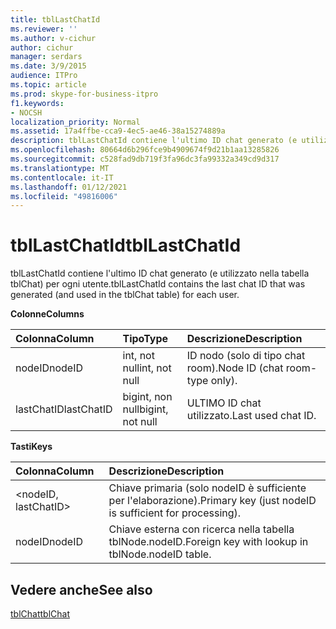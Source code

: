 ```yaml
---
title: tblLastChatId
ms.reviewer: ''
ms.author: v-cichur
author: cichur
manager: serdars
ms.date: 3/9/2015
audience: ITPro
ms.topic: article
ms.prod: skype-for-business-itpro
f1.keywords:
- NOCSH
localization_priority: Normal
ms.assetid: 17a4ffbe-cca9-4ec5-ae46-38a15274889a
description: tblLastChatId contiene l'ultimo ID chat generato (e utilizzato nella tabella tblChat) per ogni utente.
ms.openlocfilehash: 80664d6b296fce9b4909674f9d21b1aa13285826
ms.sourcegitcommit: c528fad9db719f3fa96dc3fa99332a349cd9d317
ms.translationtype: MT
ms.contentlocale: it-IT
ms.lasthandoff: 01/12/2021
ms.locfileid: "49816006"
---
```

# <a name="tbllastchatid"></a><span data-ttu-id="05b37-103">tblLastChatId</span><span class="sxs-lookup"><span data-stu-id="05b37-103">tblLastChatId</span></span>
 
<span data-ttu-id="05b37-104">tblLastChatId contiene l'ultimo ID chat generato (e utilizzato nella tabella tblChat) per ogni utente.</span><span class="sxs-lookup"><span data-stu-id="05b37-104">tblLastChatId contains the last chat ID that was generated (and used in the tblChat table) for each user.</span></span>
  
<span data-ttu-id="05b37-105">**Colonne**</span><span class="sxs-lookup"><span data-stu-id="05b37-105">**Columns**</span></span>

|<span data-ttu-id="05b37-106">**Colonna**</span><span class="sxs-lookup"><span data-stu-id="05b37-106">**Column**</span></span>|<span data-ttu-id="05b37-107">**Tipo**</span><span class="sxs-lookup"><span data-stu-id="05b37-107">**Type**</span></span>|<span data-ttu-id="05b37-108">**Descrizione**</span><span class="sxs-lookup"><span data-stu-id="05b37-108">**Description**</span></span>|
|:-----|:-----|:-----|
|<span data-ttu-id="05b37-109">nodeID</span><span class="sxs-lookup"><span data-stu-id="05b37-109">nodeID</span></span>  <br/> |<span data-ttu-id="05b37-110">int, not null</span><span class="sxs-lookup"><span data-stu-id="05b37-110">int, not null</span></span>  <br/> |<span data-ttu-id="05b37-111">ID nodo (solo di tipo chat room).</span><span class="sxs-lookup"><span data-stu-id="05b37-111">Node ID (chat room-type only).</span></span>  <br/> |
|<span data-ttu-id="05b37-112">lastChatID</span><span class="sxs-lookup"><span data-stu-id="05b37-112">lastChatID</span></span>  <br/> |<span data-ttu-id="05b37-113">bigint, non null</span><span class="sxs-lookup"><span data-stu-id="05b37-113">bigint, not null</span></span>  <br/> |<span data-ttu-id="05b37-114">ULTIMO ID chat utilizzato.</span><span class="sxs-lookup"><span data-stu-id="05b37-114">Last used chat ID.</span></span>  <br/> |
   
<span data-ttu-id="05b37-115">**Tasti**</span><span class="sxs-lookup"><span data-stu-id="05b37-115">**Keys**</span></span>

|<span data-ttu-id="05b37-116">**Colonna**</span><span class="sxs-lookup"><span data-stu-id="05b37-116">**Column**</span></span>|<span data-ttu-id="05b37-117">**Descrizione**</span><span class="sxs-lookup"><span data-stu-id="05b37-117">**Description**</span></span>|
|:-----|:-----|
|\<nodeID, lastChatID\>  <br/> |<span data-ttu-id="05b37-118">Chiave primaria (solo nodeID è sufficiente per l'elaborazione).</span><span class="sxs-lookup"><span data-stu-id="05b37-118">Primary key (just nodeID is sufficient for processing).</span></span>  <br/> |
|<span data-ttu-id="05b37-119">nodeID</span><span class="sxs-lookup"><span data-stu-id="05b37-119">nodeID</span></span>  <br/> |<span data-ttu-id="05b37-120">Chiave esterna con ricerca nella tabella tblNode.nodeID.</span><span class="sxs-lookup"><span data-stu-id="05b37-120">Foreign key with lookup in tblNode.nodeID table.</span></span>  <br/> |
   
## <a name="see-also"></a><span data-ttu-id="05b37-121">Vedere anche</span><span class="sxs-lookup"><span data-stu-id="05b37-121">See also</span></span>

[<span data-ttu-id="05b37-122">tblChat</span><span class="sxs-lookup"><span data-stu-id="05b37-122">tblChat</span></span>](tblchat.md)
